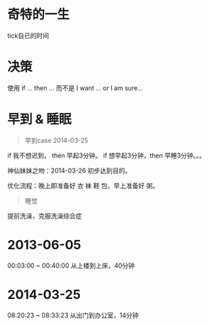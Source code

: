 # 奇特的一生

  tick自已的时间

# 决策

  使用 if ... then ...
  而不是 I want ...  or  I am sure... 

# 早到 & 睡眠

  > 早到case 2014-03-25

  if 我不想迟到， then 早起3分钟。
  if 想早起3分钟，then 早睡3分钟。。。

  神仙妹妹之吻：2014-03-26 初步达到目的。

  优化流程：晚上即准备好 衣 袜 鞋 包，早上准备好 粥。

  > 睡觉

  提前洗澡，克服洗澡综合症


# 2013-06-05
  00:03:00 ~ 00:40:00 从上楼到上床，40分钟

# 2014-03-25
  08:20:23 ~ 08:33:23 从出门到办公室，14分钟


